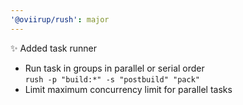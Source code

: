 ```yaml
---
'@oviirup/rush': major
---
```


✨ Added task runner

- Run task in groups in parallel or serial order  
  `rush -p "build:*" -s "postbuild" "pack"`
- Limit maximum concurrency limit for parallel tasks
